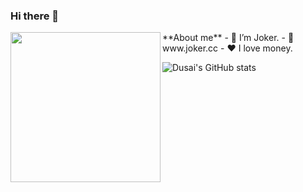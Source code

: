 ### Hi there 👋
<img src="https://i.imgur.com/kdKhgx6.gif" width="240px" align="left">
**About me**
- 🤡 I’m Joker.
- 🔗 www.joker.cc
- ❤️ I love money.

![Dusai's GitHub stats](https://github-readme-stats.vercel.app/api?username=zhufacai&show_icons=true&theme=radical)

